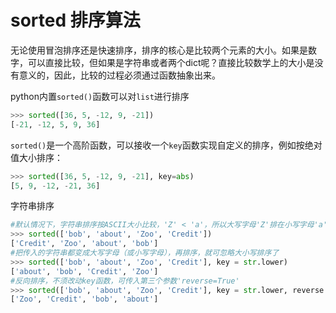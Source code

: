 # sorted 排序算法

无论使用冒泡排序还是快速排序，排序的核心是比较两个元素的大小。如果是数字，可以直接比较，但如果是字符串或者两个dict呢？直接比较数学上的大小是没有意义的，因此，比较的过程必须通过函数抽象出来。

python内置`sorted()`函数可以对`list`进行排序
```python
>>> sorted([36, 5, -12, 9, -21])
[-21, -12, 5, 9, 36]
```

`sorted()`是一个高阶函数，可以接收一个`key`函数实现自定义的排序，例如按绝对值大小排序：
```python
>>> sorted([36, 5, -12, 9, -21], key=abs) 
[5, 9, -12, -21, 36]
```

字符串排序
```python
#默认情况下，字符串排序按ASCII大小比较，'Z' < 'a'，所以大写字母'Z'排在小写字母'a'前面
>>> sorted(['bob', 'about', 'Zoo', 'Credit'])
['Credit', 'Zoo', 'about', 'bob']
#把传入的字符串都变成大写字母（或小写字母），再排序，就可忽略大小写排序了
>>> sorted(['bob', 'about', 'Zoo', 'Credit'], key = str.lower)
['about', 'bob', 'Credit', 'Zoo']
#反向排序，不须改动key函数，可传入第三个参数'reverse=True'
>>> sorted(['bob', 'about', 'Zoo', 'Credit'], key = str.lower, reverse = True)
['Zoo', 'Credit', 'bob', 'about']
```